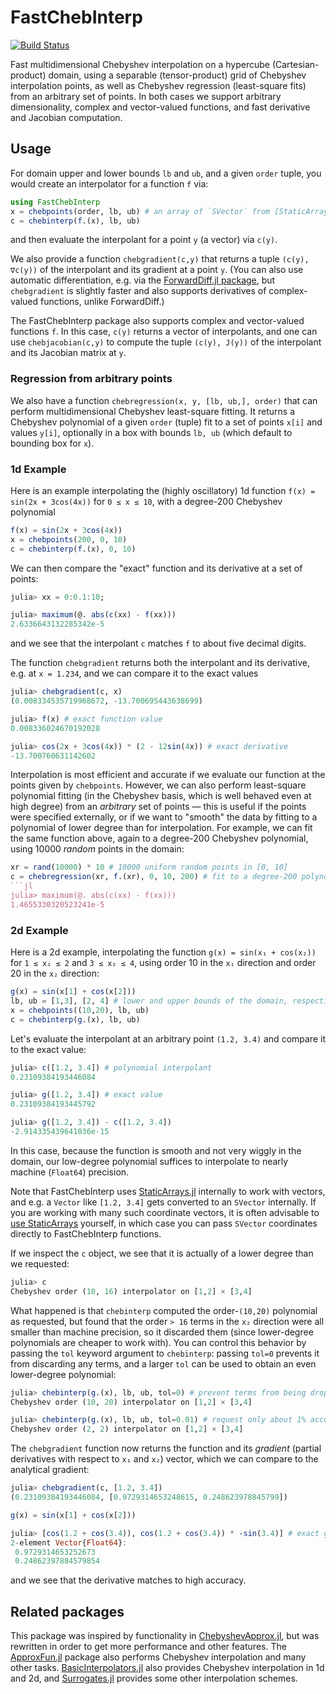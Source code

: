 # FastChebInterp

[![Build Status](https://travis-ci.org/stevengj/FastChebInterp.jl.svg?branch=master)](https://travis-ci.org/stevengj/FastChebInterp.jl)

Fast multidimensional Chebyshev interpolation on a hypercube (Cartesian-product)
domain, using a separable (tensor-product) grid of Chebyshev interpolation points, as well as Chebyshev regression (least-square fits) from an arbitrary set of points.   In both cases we support arbitrary dimensionality, complex and vector-valued functions, and fast derivative and Jacobian computation.

## Usage

For domain upper and lower bounds `lb` and `ub`, and a given `order`
tuple, you would create an interpolator for a function `f` via:
```jl
using FastChebInterp
x = chebpoints(order, lb, ub) # an array of `SVector` from [StaticArrays.jl](https://github.com/JuliaArrays/StaticArrays.jl), or scalars in 1d
c = chebinterp(f.(x), lb, ub)
```
and then evaluate the interpolant for a point `y` (a vector)
via `c(y)`.

We also provide a function `chebgradient(c,y)` that returns a tuple `(c(y), ∇c(y))` of
the interpolant and its gradient at a point `y`.  (You can also use automatic differentiation, e.g. via the [ForwardDiff.jl package](https://github.com/JuliaDiff/ForwardDiff.jl),
but `chebgradient` is slightly faster and also supports derivatives of complex-valued functions, unlike ForwardDiff.)

The FastChebInterp package also supports complex and vector-valued functions `f`.  In
this case, `c(y)` returns a vector of interpolants, and one can use `chebjacobian(c,y)`
to compute the tuple `(c(y), J(y))` of the interpolant and its Jacobian matrix at `y`.

### Regression from arbitrary points

We also have a function `chebregression(x, y, [lb, ub,], order)` that
can perform multidimensional Chebyshev least-square fitting.  It
returns a Chebyshev polynomial of a given `order` (tuple) fit
to a set of points `x[i]` and values `y[i]`, optionally in a box
with bounds `lb, ub` (which default to bounding box for `x`).

### 1d Example

Here is an example interpolating the (highly oscillatory) 1d function `f(x) = sin(2x + 3cos(4x))` for `0 ≤ x ≤ 10`, with a degree-200 Chebyshev polynomial
```jl
f(x) = sin(2x + 3cos(4x))
x = chebpoints(200, 0, 10)
c = chebinterp(f.(x), 0, 10)
```
We can then compare the "exact" function and its derivative at a set of points:
```jl
julia> xx = 0:0.1:10;

julia> maximum(@. abs(c(xx) - f(xx)))
2.6336643132285342e-5
```
and we see that the interpolant `c` matches `f` to about five decimal digits.

The function `chebgradient` returns both the interpolant and its derivative, e.g. at `x = 1.234`, and we can compare it to the exact values
```jl
julia> chebgradient(c, x)
(0.008334535719968672, -13.700695443638699)

julia> f(x) # exact function value
0.008336024670192028

julia> cos(2x + 3cos(4x)) * (2 - 12sin(4x)) # exact derivative
-13.700760631142602
```

Interpolation is most efficient and accurate if we evaluate our function at the points given by `chebpoints`.   However, we can also perform least-square polynomial fitting (in the Chebyshev basis, which is well behaved even at high degree) from an *arbitrary* set of points — this is useful if the points were specified externally, or if we want to "smooth" the data by fitting to a polynomial of lower degree than for interpolation.    For example, we can fit the same function above, again to a degree-200 Chebyshev polynomial, using 10000 *random* points in the domain:
```jl 
xr = rand(10000) * 10 # 10000 uniform random points in [0, 10]
c = chebregression(xr, f.(xr), 0, 10, 200) # fit to a degree-200 polynomial
```jl
julia> maximum(@. abs(c(xx) - f(xx)))
1.4655330320523241e-5
```

### 2d Example

Here is a 2d example, interpolating the function `g(x) = sin(x₁ + cos(x₂))` for `1 ≤ x₁ ≤ 2` and `3 ≤ x₂ ≤ 4`, using order 10 in the `x₁` direction and order 20 in the `x₂` direction:
```jl
g(x) = sin(x[1] + cos(x[2]))
lb, ub = [1,3], [2, 4] # lower and upper bounds of the domain, respectively
x = chebpoints((10,20), lb, ub)
c = chebinterp(g.(x), lb, ub)
```
Let's evaluate the interpolant at an arbitrary point `(1.2, 3.4)` and compare it to the exact value:
```jl
julia> c([1.2, 3.4]) # polynomial interpolant
0.23109384193446084

julia> g([1.2, 3.4]) # exact value
0.23109384193445792

julia> g([1.2, 3.4]) - c([1.2, 3.4])
-2.914335439641036e-15
```
In this case, because the function is smooth and not very wiggly in the domain, our low-degree polynomial suffices to interpolate to nearly machine (`Float64`) precision.

Note that FastChebInterp uses [StaticArrays.jl](https://github.com/JuliaArrays/StaticArrays.jl) internally to work with vectors, and e.g. a `Vector` like `[1.2, 3.4]` gets converted to an `SVector` internally.  If you are working with many such coordinate vectors, it is often advisable to [use StaticArrays](https://docs.julialang.org/en/v1/manual/performance-tips/#Consider-StaticArrays.jl-for-small-fixed-size-vector/matrix-operations) yourself, in which case you can pass `SVector` coordinates directly to FastChebInterp functions.

If we inspect the `c` object, we see that it is actually of a lower degree than we requested:
```jl
julia> c
Chebyshev order (10, 16) interpolator on [1,2] × [3,4]
```
What happened is that `chebinterp` computed the order-`(10,20)` polynomial as requested, but found that the order `> 16` terms in the `x₂` direction were all smaller than machine precision, so it discarded them (since lower-degree polynomials are cheaper to work with).    You can control this behavior by passing the `tol` keyword argument to `chebinterp`: passing `tol=0` prevents it from discarding any terms, and a larger `tol` can be used to obtain an even lower-degree polynomial:
```jl
julia> chebinterp(g.(x), lb, ub, tol=0) # prevent terms from being dropped
Chebyshev order (10, 20) interpolator on [1,2] × [3,4]

julia> chebinterp(g.(x), lb, ub, tol=0.01) # request only about 1% accuracy
Chebyshev order (2, 2) interpolator on [1,2] × [3,4]
```

The `chebgradient` function now returns the function and its *gradient* (partial derivatives with respect to `x₁` and `x₂`) vector, which we can compare to the analytical gradient:
```jl
julia> chebgradient(c, [1.2, 3.4])
(0.23109384193446084, [0.9729314653248615, 0.248623978845799])

g(x) = sin(x[1] + cos(x[2]))

julia> [cos(1.2 + cos(3.4)), cos(1.2 + cos(3.4)) * -sin(3.4)] # exact gradient
2-element Vector{Float64}:
 0.9729314653252673
 0.24862397884579854
```
and we see that the derivative matches to high accuracy.

## Related packages

This package was inspired by functionality in [ChebyshevApprox.jl](https://github.com/RJDennis/ChebyshevApprox.jl), but was rewritten in order to get more performance and other features.  The [ApproxFun.jl](https://github.com/JuliaApproximation/ApproxFun.jl) package also performs Chebyshev interpolation and many other tasks.   [BasicInterpolators.jl](https://github.com/markmbaum/BasicInterpolators.jl) also provides Chebyshev interpolation in 1d and 2d, and [Surrogates.jl](https://github.com/SciML/Surrogates.jl) provides some other interpolation schemes.
